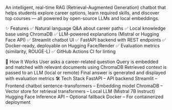 An intelligent, real-time RAG (Retrieval-Augmented Generation) chatbot that helps students explore career options, learn required skills, and discover top courses — all powered by open-source LLMs and local embeddings.

✨ Features
✅ Natural language Q&A about career paths
✅ Local knowledge base using ChromaDB
✅ LLM-powered explanations (Mistral or Hugging Face API)
✅ Streamlit chatbot UI
✅ FastAPI backend with REST endpoints
✅ Docker-ready, deployable on Hugging Face/Render
✅ Evaluation metrics (similarity, ROUGE-L)
✅ GitHub Actions CI for linting

🧠 How It Works
User asks a career-related question
Query is embedded and matched with relevant documents using ChromaDB
Retrieved context is passed to an LLM (local or remote)
Final answer is generated and displayed with evaluation metrics
🛠 Tech Stack
FastAPI – API backend
Streamlit – Frontend chatbot
sentence-transformers – Embedding model
ChromaDB – Vector store for retrieval
transformers – Local LLM (Mistral 7B Instruct)
Hugging Face Inference API – Optional fallback
Docker – For containerized deployment

